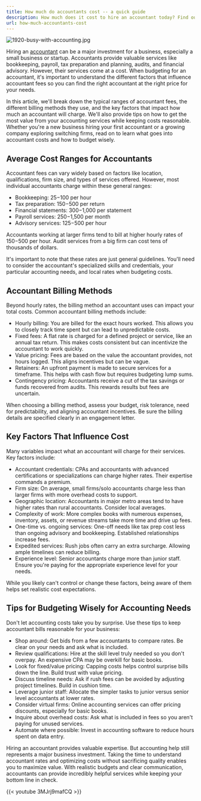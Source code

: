 ```yaml
---
title: How much do accountants cost -- a quick guide
description: How much does it cost to hire an accountant today? Find out in this guide.
url: how-much-accountants-cost
---
```


![1920-busy-with-accounting.jpg](/1920-busy-with-accounting.jpg)

Hiring an [accountant](https://londonexpertfinder.com/services/accountants/) can be a major investment for a business, especially a small business or startup. Accountants provide valuable services like bookkeeping, payroll, tax preparation and planning, audits, and financial advisory. However, their services come at a cost. When budgeting for an accountant, it's important to understand the different factors that influence accountant fees so you can find the right accountant at the right price for your needs.

In this article, we'll break down the typical ranges of accountant fees, the different billing methods they use, and the key factors that impact how much an accountant will charge. We'll also provide tips on how to get the most value from your accounting services while keeping costs reasonable. Whether you're a new business hiring your first accountant or a growing company exploring switching firms, read on to learn what goes into accountant costs and how to budget wisely.

## Average Cost Ranges for Accountants

Accountant fees can vary widely based on factors like location, qualifications, firm size, and types of services offered. However, most individual accountants charge within these general ranges:

- Bookkeeping: $25-$100 per hour
- Tax preparation: $150-$500 per return
- Financial statements: $300-$1,000 per statement
- Payroll services: $250-$1,500 per month
- Advisory services: $125-$500 per hour

Accountants working at larger firms tend to bill at higher hourly rates of $150-$500 per hour. Audit services from a big firm can cost tens of thousands of dollars.

It's important to note that these rates are just general guidelines. You'll need to consider the accountant's specialized skills and credentials, your particular accounting needs, and local rates when budgeting costs.

## Accountant Billing Methods

Beyond hourly rates, the billing method an accountant uses can impact your total costs. Common accountant billing methods include:

- Hourly billing: You are billed for the exact hours worked. This allows you to closely track time spent but can lead to unpredictable costs.
- Fixed fees: A flat rate is charged for a defined project or service, like an annual tax return. This makes costs consistent but can incentivize the accountant to work quickly.
- Value pricing: Fees are based on the value the accountant provides, not hours logged. This aligns incentives but can be vague.
- Retainers: An upfront payment is made to secure services for a timeframe. This helps with cash flow but requires budgeting lump sums.
- Contingency pricing: Accountants receive a cut of the tax savings or funds recovered from audits. This rewards results but fees are uncertain.

When choosing a billing method, assess your budget, risk tolerance, need for predictability, and aligning accountant incentives. Be sure the billing details are specified clearly in an engagement letter.

## Key Factors That Influence Cost

Many variables impact what an accountant will charge for their services. Key factors include:

- Accountant credentials: CPAs and accountants with advanced certifications or specializations can charge higher rates. Their expertise commands a premium.
- Firm size: On average, small firms/solo accountants charge less than larger firms with more overhead costs to support.
- Geographic location: Accountants in major metro areas tend to have higher rates than rural accountants. Consider local averages.
- Complexity of work: More complex books with numerous expenses, inventory, assets, or revenue streams take more time and drive up fees.
- One-time vs. ongoing services: One-off needs like tax prep cost less than ongoing advisory and bookkeeping. Established relationships increase fees.
- Expedited services: Rush jobs often carry an extra surcharge. Allowing ample timelines can reduce billing.
- Experience level: Senior accountants charge more than junior staff. Ensure you're paying for the appropriate experience level for your needs.

While you likely can't control or change these factors, being aware of them helps set realistic cost expectations.

## Tips for Budgeting Wisely for Accounting Needs

Don't let accounting costs take you by surprise. Use these tips to keep accountant bills reasonable for your business:

- Shop around: Get bids from a few accountants to compare rates. Be clear on your needs and ask what is included.
- Review qualifications: Hire at the skill level truly needed so you don't overpay. An expensive CPA may be overkill for basic books.
- Look for fixed/value pricing: Capping costs helps control surprise bills down the line. Build trust with value pricing.
- Discuss timeline needs: Ask if rush fees can be avoided by adjusting project timelines. Build in cushion time.
- Leverage junior staff: Allocate the simpler tasks to junior versus senior level accountants at lower rates.
- Consider virtual firms: Online accounting services can offer pricing discounts, especially for basic books.
- Inquire about overhead costs: Ask what is included in fees so you aren't paying for unused services.
- Automate where possible: Invest in accounting software to reduce hours spent on data entry.

Hiring an accountant provides valuable expertise. But accounting help still represents a major business investment. Taking the time to understand accountant rates and optimizing costs without sacrificing quality enables you to maximize value. With realistic budgets and clear communication, accountants can provide incredibly helpful services while keeping your bottom line in check.

{{< youtube 3MJrj9mafCQ >}}